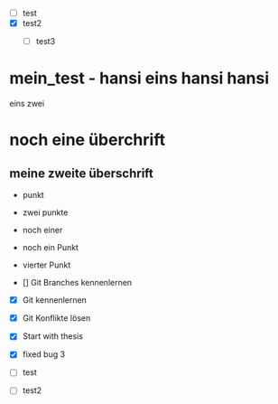 - [ ] test
- [x] test2
  - [ ] test3 


# mein_test - hansi eins hansi hansi

eins zwei


# noch eine überchrift
## meine zweite überschrift

* punkt
* zwei punkte
* noch einer
* noch ein Punkt
* vierter Punkt

* [] Git Branches kennenlernen
* [x] Git kennenlernen
* [x] Git Konflikte lösen
* [x] Start with thesis
* [x] fixed bug 3

* [ ] test
* [ ] test2
